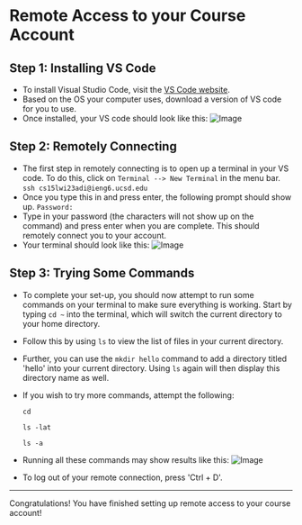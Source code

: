 # **Remote Access to your Course Account** 

## Step 1: Installing VS Code
* To install Visual Studio Code, visit the [VS Code website](https://code.visualstudio.com/). 
* Based on the OS your computer uses, download a version of VS code for you to use. 
* Once installed, your VS code should look like this: 
![Image](https://media.discordapp.net/attachments/794151037766336524/1063637840656879756/image.png?width=1246&height=664)

## Step 2: Remotely Connecting
* The first step in remotely connecting is to open up a terminal in your VS code. To do this, click on `Terminal --> New Terminal` in the menu bar. 
`ssh cs15lwi23adi@ieng6.ucsd.edu` 
* Once you type this in and press enter, the following prompt should show up. 
`Password:`
* Type in your password (the characters will not show up on the command) and press enter when you are complete. This should remotely connect you to your account.
* Your terminal should look like this: 
![Image](https://media.discordapp.net/attachments/794151037766336524/1063638163907690657/image.png?width=1440&height=460)

## Step 3: Trying Some Commands 
* To complete your set-up, you should now attempt to run some commands on your terminal to make sure everything is working. Start by typing `cd ~` into the terminal, which will switch the current directory to your home directory. 
* Follow this by using `ls` to view the list of files in your current directory. 
* Further, you can use the `mkdir hello` command to add a directory titled 'hello' into your current directory. Using `ls` again will then display this directory name as well. 
* If you wish to try more commands, attempt the following: 

  `cd`

  `ls -lat`

  `ls -a`

* Running all these commands may show results like this:
![Image](https://cdn.discordapp.com/attachments/794151037766336524/1063638580687273984/image.png)
* To log out of your remote connection, press 'Ctrl + D'. 
---
Congratulations! You have finished setting up remote access to your course account!
